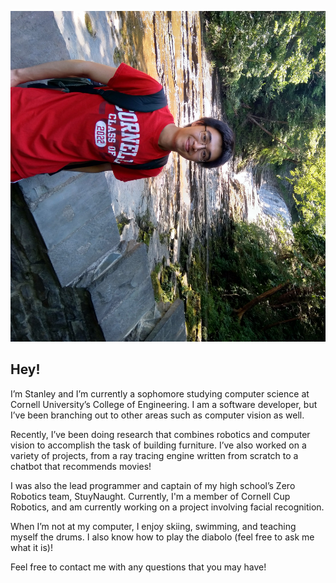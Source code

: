 ![](../../static/main_pic.jpg?raw=true)

## Hey!

I’m Stanley and I’m currently a sophomore studying computer science at Cornell University’s College of Engineering. I am a software developer, but I’ve been branching out to other areas such as computer vision as well.

Recently, I’ve been doing research that combines robotics and computer vision to accomplish the task of building furniture. I’ve also worked on a variety of projects, from a ray tracing engine written from scratch to a chatbot that recommends movies!

I was also the lead programmer and captain of my high school’s Zero Robotics team, StuyNaught. Currently, I'm a member of Cornell Cup Robotics, and am currently working on a project involving facial recognition.

When I’m not at my computer, I enjoy skiing, swimming, and teaching myself the drums. I also know how to play the diabolo (feel free to ask me what it is)!

Feel free to contact me with any questions that you may have!
